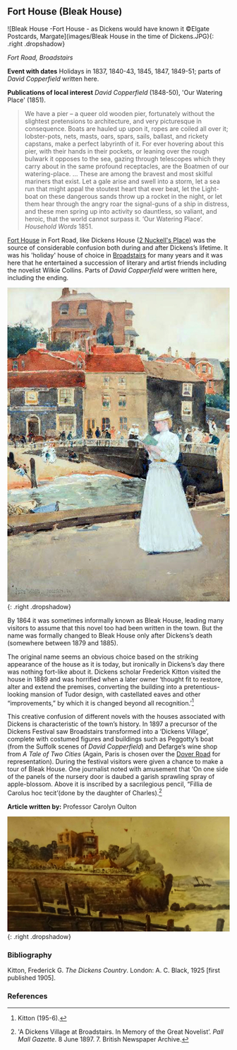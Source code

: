 <param ve-config style="article">

## Fort House (Bleak House)

![Bleak House -Fort House - as Dickens would have known it ©Elgate Postcards, Margate](images/Bleak House in the time of Dickens.JPG){: .right .dropshadow}

*Fort Road, Broadstairs*

**Event with dates** Holidays in 1837, 1840-43, 1845, 1847, 1849-51; parts of _David Copperfield_ written here.

**Publications of local interest** _David Copperfield_ (1848-50), 'Our Watering Place' (1851).

>We have a pier – a queer old wooden pier, fortunately without the slightest pretensions to architecture, and very picturesque in consequence. Boats are hauled up upon it, ropes are coiled all over it; lobster-pots, nets, masts, oars, spars, sails, ballast, and rickety capstans, make a perfect labyrinth of it. For ever hovering about this pier, with their hands in their pockets, or leaning over the rough bulwark it opposes to the sea, gazing through telescopes which they carry about in the same profound receptacles, are the Boatmen of our watering-place. … These are among the bravest and most skilful mariners that exist. Let a gale arise and swell into a storm, let a sea run that might appal the stoutest heart that ever beat, let the Light-boat on these dangerous sands throw up a rocket in the night, or let them hear through the angry roar the signal-guns of a ship in distress, and these men spring up into activity so dauntless, so valiant, and heroic, that the world cannot surpass it.
‘Our Watering Place’. _Household Words_ 1851.



[Fort House](dickens-fort-house) in Fort Road, like Dickens House ([2 Nuckell's Place](david-copperfield-nuckells-place)) was the source of considerable confusion both during and after Dickens’s lifetime. It was his 'holiday' house of choice in [Broadstairs](dickens-broadstairs) for many years and it was here that he entertained a succession of literary and artist friends including the novelist Wilkie Collins. Parts of _David Copperfield_ were written here, including the ending. 

![Childe Hassam, 'Bleak House, Broadstairs'. 1889. Collection of the Canton Museum of Art, Purchased by the Canton Museum of Art, 2017.83](images/HassamHIGHRES.jpg){: .right .dropshadow}

By 1864 it was sometimes informally known as Bleak House, leading many visitors to assume that this novel too had been written in the town. But the name was formally changed to Bleak House only after Dickens’s death (somewhere between 1879  and 1885).

The original name seems an obvious choice based on the striking appearance of the house as it is today, but ironically in Dickens’s day there was nothing fort-like about it. Dickens scholar Frederick Kitton visited the house in 1889 and was horrified when a later owner ‘thought fit to restore, alter and extend the premises, converting the building into a pretentious-looking mansion of Tudor design, with castellated eaves and other “improvements,” by which it is changed beyond all recognition.’[^ref1]

This creative confusion of different novels with the houses associated with Dickens is characteristic of the town’s history. In 1897 a precursor of the Dickens Festival saw Broadstairs transformed into a ‘Dickens Village’, complete with costumed figures and buildings such as Peggotty’s boat (from the Suffolk scenes of _David Copperfield_) and Defarge’s wine shop from _A Tale of Two Cities_ (Again, Paris is chosen over the [Dover Road](david-copperfield-dover-road) for representation). During the festival visitors were given a chance to make a tour of Bleak House. One journalist noted with amusement that ‘On one side of the panels of the nursery door is daubed a garish sprawling spray of apple-blossom. Above it is inscribed by a sacrilegious pencil, “Fillia de Carolus hoc tecit’(done by the daughter of Charles).[^ref2]

**Article written by:** Professor Carolyn Oulton

![Early 20C postcard of Bleak House (formerly Fort House)](images/Bleak_house_postcard.jpg){: .right .dropshadow}

### Bibliography

Kitton, Frederick G. _The Dickens Country_. London: A. C. Black, 1925 [first published 1905].

### References

[^ref1]: Kitton (195-6).

[^ref2]: 'A Dickens Village at Broadstairs. In Memory of the Great Novelist’. _Pall Mall Gazette_. 8 June 1897. 7. British Newspaper Archive.
